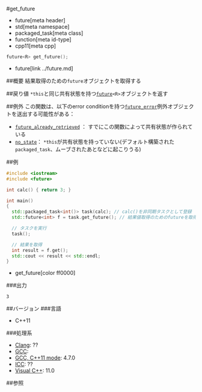 #get_future
* future[meta header]
* std[meta namespace]
* packaged_task[meta class]
* function[meta id-type]
* cpp11[meta cpp]

```cpp
future<R> get_future();
```
* future[link ../future.md]

##概要
結果取得のための`future`オブジェクトを取得する


##戻り値
`*this`と同じ共有状態を持つ[`future`](../future.md)`<R>`オブジェクトを返す


##例外
この関数は、以下のerror conditionを持つ[`future_error`](../future_error.md)例外オブジェクトを送出する可能性がある：

- [`future_already_retrieved`](../future_errc.md) ： すでにこの関数によって共有状態が作られている
- [`no_state`](../future_errc.md)： `*this`が共有状態を持っていない(デフォルト構築された`packaged_task`、ムーブされたあとなどに起こりうる)


##例
```cpp
#include <iostream>
#include <future>

int calc() { return 3; }

int main()
{
  std::packaged_task<int()> task(calc); // calc()を非同期タスクとして登録
  std::future<int> f = task.get_future(); // 結果値取得のためのfutureを取得

  // タスクを実行
  task();

  // 結果を取得
  int result = f.get();
  std::cout << result << std::endl;
}
```
* get_future[color ff0000]

###出力
```
3
```

##バージョン
###言語
- C++11

###処理系
- [Clang](/implementation.md#clang): ??
- [GCC](/implementation.md#gcc): 
- [GCC, C++11 mode](/implementation.md#gcc): 4.7.0
- [ICC](/implementation.md#icc): ??
- [Visual C++](/implementation.md#visual_cpp): 11.0


##参照


